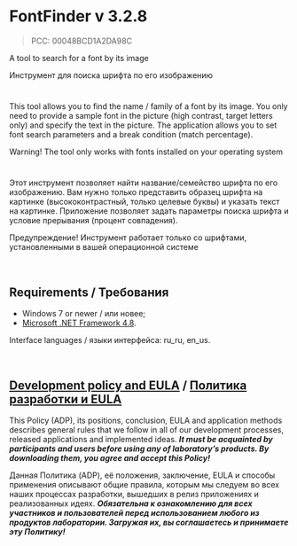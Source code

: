 # FontFinder v 3.2.8
> PCC: 00048BCD1A2DA98C


A tool to search for a font by its image

Инструмент для поиска шрифта по его изображению


#

This tool allows you to find the name / family of a font by its image. You only need to provide a sample
font in the picture (high contrast, target letters only) and specify the text in the picture.
The application allows you to set font search parameters and a break condition (match percentage).

Warning! The tool only works with fonts installed on your operating system

#

Этот инструмент позволяет найти название/семейство шрифта по его изображению. Вам нужно только
представить образец шрифта на картинке (высококонтрастный, только целевые буквы) и указать текст на картинке.
Приложение позволяет задать параметры поиска шрифта и условие прерывания (процент совпадения).

Предупреждение! Инструмент работает только со шрифтами, установленными в вашей операционной системе

&nbsp;



## Requirements / Требования

- Windows 7 or newer / или новее;
- [Microsoft .NET Framework 4.8](https://go.microsoft.com/fwlink/?linkid=2088631).

Interface languages / языки интерфейса: ru_ru, en_us.

&nbsp;



## [Development policy and EULA](https://adslbarxatov.github.io/ADP) / [Политика разработки и EULA](https://adslbarxatov.github.io/ADP/ru)

This Policy (ADP), its positions, conclusion, EULA and application methods
describes general rules that we follow in all of our development processes, released applications and implemented ideas.
***It must be acquainted by participants and users before using any of laboratory’s products.
By downloading them, you agree and accept this Policy!***

Данная Политика (ADP), её положения, заключение, EULA и способы применения
описывают общие правила, которым мы следуем во всех наших процессах разработки, вышедших в релиз приложениях
и реализованных идеях.
***Обязательна к ознакомлению для всех участников и пользователей перед использованием любого из продуктов лаборатории.
Загружая их, вы соглашаетесь и принимаете эту Политику!***
